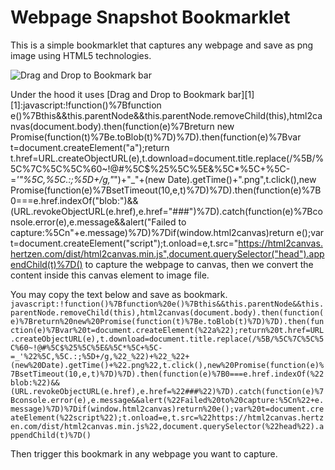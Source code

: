 # Webpage Snapshot Bookmarklet

This is a simple bookmarklet that captures any webpage and save as png image using HTML5 technologies.

![Drag and Drop to Bookmark bar](https://img.webnots.com/2019/04/Drag-and-Drop-Links-in-Chrome.png "Drag and Drop to Bookmark bar") 

Under the hood it uses [Drag and Drop to Bookmark bar][1]
[1]:javascript:!function()%7Bfunction e()%7Bthis&&this.parentNode&&this.parentNode.removeChild(this),html2canvas(document.body).then(function(e)%7Breturn new Promise(function(t)%7Be.toBlob(t)%7D)%7D).then(function(e)%7Bvar t=document.createElement("a");return t.href=URL.createObjectURL(e),t.download=document.title.replace(/%5B/%5C%7C%5C%5C%60~!@#%5C$%25%5C%5E&%5C*%5C+%5C-=_'"%5C,%5C.:;%5D+/g,"_")+"_"+(new Date).getTime()+".png",t.click(),new Promise(function(e)%7BsetTimeout(10,e,t)%7D)%7D).then(function(e)%7B0===e.href.indexOf("blob:")&&(URL.revokeObjectURL(e.href),e.href="###")%7D).catch(function(e)%7Bconsole.error(e),e.message&&alert("Failed to capture:%5Cn"+e.message)%7D)%7Dif(window.html2canvas)return e();var t=document.createElement("script");t.onload=e,t.src="https://html2canvas.hertzen.com/dist/html2canvas.min.js",document.querySelector("head").appendChild(t)%7D()
 to capture the webpage to canvas,
then we convert the content inside this canvas element to image file.

You may copy the text below and save as bookmark.
`javascript:!function()%7Bfunction%20e()%7Bthis&&this.parentNode&&this.parentNode.removeChild(this),html2canvas(document.body).then(function(e)%7Breturn%20new%20Promise(function(t)%7Be.toBlob(t)%7D)%7D).then(function(e)%7Bvar%20t=document.createElement(%22a%22);return%20t.href=URL.createObjectURL(e),t.download=document.title.replace(/%5B/%5C%7C%5C%5C%60~!@#%5C$%25%5C%5E&%5C*%5C+%5C-=_'%22%5C,%5C.:;%5D+/g,%22_%22)+%22_%22+(new%20Date).getTime()+%22.png%22,t.click(),new%20Promise(function(e)%7BsetTimeout(10,e,t)%7D)%7D).then(function(e)%7B0===e.href.indexOf(%22blob:%22)&&(URL.revokeObjectURL(e.href),e.href=%22###%22)%7D).catch(function(e)%7Bconsole.error(e),e.message&&alert(%22Failed%20to%20capture:%5Cn%22+e.message)%7D)%7Dif(window.html2canvas)return%20e();var%20t=document.createElement(%22script%22);t.onload=e,t.src=%22https://html2canvas.hertzen.com/dist/html2canvas.min.js%22,document.querySelector(%22head%22).appendChild(t)%7D()`

Then trigger this bookmark in any webpage you want to capture.
